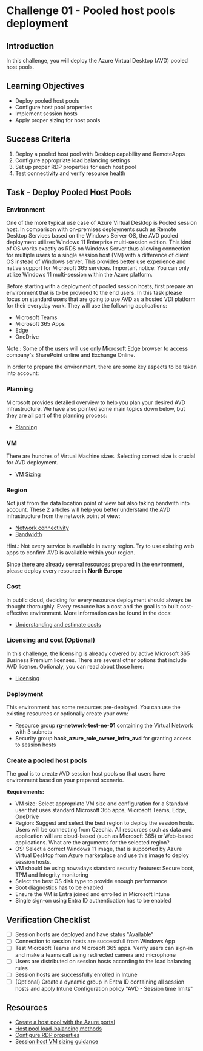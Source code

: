 # Challenge 01 - Pooled host pools deployment

## Introduction

In this challenge, you will deploy the Azure Virtual Desktop (AVD) pooled host pools.

## Learning Objectives

- Deploy pooled host pools
- Configure host pool properties
- Implement session hosts
- Apply proper sizing for host pools

## Success Criteria

1. Deploy a pooled host pool with Desktop capability and RemoteApps
2. Configure appropriate load balancing settings
3. Set up proper RDP properties for each host pool
4. Test connectivity and verify resource health

## Task - Deploy Pooled Host Pools

### Environment

One of the more typical use case of Azure Virtual Desktop is Pooled session host. In comparison with on-premises deployments such as Remote Desktop Services based on the Windows Server OS, the AVD pooled deployment utilizes Windows 11 Enterprise multi-session edition. This kind of OS works exactly as RDS on Windows Server thus allowing connection for multiple users to a single session host (VM) with a difference of client OS instead of Windows server. This provides better use experience and native support for Microsoft 365 services. Important notice: You can only utilize Windows 11 multi-session within the Azure platform.

Before starting with a deployment of pooled session hosts, first prepare an environment that is to be provided to the end users. In this task please focus on standard users that are going to use AVD as a hosted VDI platform for their everyday work. They will use the following applications:

- Microsoft Teams
- Microsoft 365 Apps
- Edge
- OneDrive

Note.: Some of the users will use only Microsoft Edge browser to access company's SharePoint online and Exchange Online.

In order to prepare the environment, there are some key aspects to be taken into account:

### Planning
Microsoft provides detailed overview to help you plan your desired AVD infrastructure. We have also pointed some main topics down below, but they are all part of the planning process:

* [Planning](https://learn.microsoft.com/en-us/azure/virtual-desktop/organization-internal-external-commercial-purposes-recommendations)

### VM
There are hundres of Virtual Machine sizes. Selecting correct size is crucial for AVD deployment.

* [VM Sizing](https://learn.microsoft.com/en-us/windows-server/remote/remote-desktop-services/virtual-machine-recs?context=%2Fazure%2Fvirtual-desktop%2Fcontext%2Fcontext)

### Region
Not just from the data location point of view but also taking bandwith into account. These 2 articles will help you better understand the AVD infrastructure from the network point of view:

* [Network connectivity](https://learn.microsoft.com/en-us/azure/virtual-desktop/network-connectivity)
* [Bandwidth](https://learn.microsoft.com/en-us/azure/virtual-desktop/rdp-bandwidth)

Hint.: Not every service is available in every region. Try to use existing web apps to confirm AVD is available within your region.

Since there are already several resources prepared in the environment, please deploy every resource in **North Europe**

### Cost
In public cloud, deciding for every resource deployment should always be thought thoroughly. Every resource has a cost and the goal is to built cost-effective environment. More information can be found in the docs:

* [Understanding and estimate costs](https://learn.microsoft.com/en-us/azure/virtual-desktop/understand-estimate-costs)

### Licensing and cost (Optional)
In this challenge, the licensing is already covered by active Microsoft 365 Business Premium licenses. There are several other options that include AVD license. Optionaly, you can read about those here:

* [Licensing](https://learn.microsoft.com/en-us/azure/virtual-desktop/licensing)

### Deployment

This environment has some resources pre-deployed. You can use the existing resources or optionally create your own:

- Resource group **rg-network-test-ne-01** containing the Virtual Network with 3 subnets
- Security group **hack_azure_role_owner_infra_avd** for granting access to session hosts

### Create a pooled host pools
The goal is to create AVD session host pools so that users have environment based on your prepared scenario.

**Requirements:**
- VM size: Select appropriate VM size and configuration for a Standard user that uses standard Microsoft 365 apps, Microsoft Teams, Edge, OneDrive
- Region: Suggest and select the best region to deploy the session hosts. Users will be connecting from Czechia. All resources such as data and application will are cloud-based (such as Microsoft 365) or Web-based applications. What are the arguments for the selected region?
- OS: Select a correct Windows 11 image, that is supported by Azure Virtual Desktop from Azure marketplace and use this image to deploy session hosts.
- VM should be using nowadays standard security features: Secure boot, TPM and Integrity monitoring
- Select the best OS disk type to provide enough performance
- Boot diagnostics has to be enabled
- Ensure the VM is Entra joined and enrolled in Microsoft Intune
- Single sign-on using Entra ID authentication has to be enabled

## Verification Checklist

- [ ] Session hosts are deployed and have status "Available"
- [ ] Connection to session hosts are successfull from Windows App
- [ ] Test Microsoft Teams and Microsoft 365 apps. Verify users can sign-in and make a teams call using redirected camera and microphone
- [ ] Users are distributed on session hosts according to the load balancing rules
- [ ] Session hosts are successfully enrolled in Intune
- [ ] (Optional) Create a dynamic group in Entra ID containing all session hosts and apply Intune Configuration policy "AVD - Session time limits"

## Resources

* [Create a host pool with the Azure portal](https://learn.microsoft.com/en-us/azure/virtual-desktop/create-host-pools-azure-marketplace)
* [Host pool load-balancing methods](https://learn.microsoft.com/en-us/azure/virtual-desktop/host-pool-load-balancing)
* [Configure RDP properties](https://learn.microsoft.com/en-us/azure/virtual-desktop/customize-rdp-properties)
* [Session host VM sizing guidance](https://learn.microsoft.com/en-us/windows-server/remote/remote-desktop-services/virtual-machine-recs?context=%2Fazure%2Fvirtual-desktop%2Fcontext%2Fcontext)
